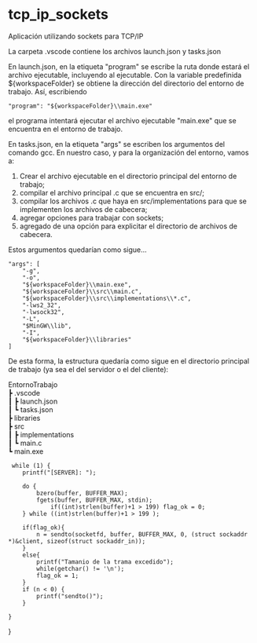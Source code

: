 # tcp_ip_sockets
Aplicación utilizando sockets para TCP/IP

La carpeta .vscode contiene los archivos launch.json y tasks.json

En launch.json, en la etiqueta "program" se escribe la ruta donde estará el archivo ejecutable, incluyendo al ejecutable.
Con la variable predefinida ${workspaceFolder} se obtiene la dirección del directorio del entorno de trabajo. Así, escribiendo

    "program": "${workspaceFolder}\\main.exe"

el programa intentará ejecutar el archivo ejecutable "main.exe" que se encuentra en el entorno de trabajo.

En tasks.json, en la etiqueta "args" se escriben los argumentos del comando gcc. En nuestro caso, y para la organización del entorno, vamos a:

 1) Crear el archivo ejecutable en el directorio principal del entorno de trabajo;
 2) compilar el archivo principal .c que se encuentra en src/;
 3) compilar los archivos .c que haya en src/implementations para que se implementen los archivos de cabecera;
 4) agregar opciones para trabajar con sockets;
 5) agregado de una opción para explicitar el directorio de archivos de cabecera.

Estos argumentos quedarían como sigue...

    "args": [
        "-g",
        "-o",
        "${workspaceFolder}\\main.exe",
        "${workspaceFolder}\\src\\main.c",
        "${workspaceFolder}\\src\\implementations\\*.c",
        "-lws2_32",
        "-lwsock32",
        "-L",
        "$MinGW\\lib",
        "-I",
        "${workspaceFolder}\\libraries"
    ]

De esta forma, la estructura quedaría como sigue en el directorio principal de trabajo (ya sea el del servidor o el del cliente):

EntornoTrabajo \
 ┣ .vscode \
 ┃ ┣ launch.json \
 ┃ ┗ tasks.json \
 ┣ libraries \
 ┣ src \
 ┃ ┣ implementations \
 ┃ ┗ main.c \
 ┗ main.exe 
 
 
     while (1) {
        printf("[SERVER]: ");
        
        do {
            bzero(buffer, BUFFER_MAX);
            fgets(buffer, BUFFER_MAX, stdin);
                if((int)strlen(buffer)+1 > 199) flag_ok = 0;
        } while ((int)strlen(buffer)+1 > 199 );
        
        if(flag_ok){
            n = sendto(socketfd, buffer, BUFFER_MAX, 0, (struct sockaddr *)&client, sizeof(struct sockaddr_in));    
        }
        else{
            printf("Tamanio de la trama excedido");
            while(getchar() != '\n');
            flag_ok = 1;
        }
        if (n < 0) {
            printf("sendto()");
        }
        
    }
}
